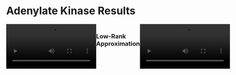 # Adenylate Kinase Results

<div style="display: flex; justify-content: space-between;">
    <video id="video1" width="48%" controls>
        <h3>Ground Truth Trajectory</h3>
        <source src="adk_trajectory.mp4" type="video/mp4">
        Your browser does not support the video tag.
    </video>
    <h3>Low-Rank Approximation</h3>
    <video id="video2" width="48%" controls>
        <source src="adk_low_rank_approximation.mp4" type="video/mp4">
        Your browser does not support the video tag.
    </video>
</div>

<script>
    document.addEventListener('DOMContentLoaded', function() {
        var video1 = document.getElementById('video1');
        var video2 = document.getElementById('video2');

        var videosReady = [false, false];

        function checkAndPlayVideos() {
            if (videosReady[0] && videosReady[1]) {
                video1.currentTime = 0;
                video2.currentTime = 0;
                video1.play();
                video2.play();
            }
        }

        video1.onloadeddata = function() {
            videosReady[0] = true;
            checkAndPlayVideos();
        };

        video2.onloadeddata = function() {
            videosReady[1] = true;
            checkAndPlayVideos();
        };
    });
</script>
